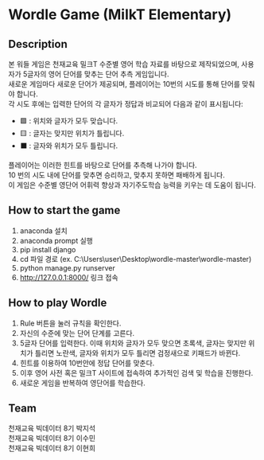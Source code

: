 # Wordle Game (MilkT Elementary)

## Description
본 워들 게임은 천재교육 밀크T 수준별 영어 학습 자료를 바탕으로 제작되었으며, 사용자가 5글자의 영어 단어를 맞추는 단어 추측 게임입니다. <br>
새로운 게임마다 새로운 단어가 제공되며, 플레이어는 10번의 시도를 통해 단어를 맞춰야 합니다. <br>
각 시도 후에는 입력한 단어의 각 글자가 정답과 비교되어 다음과 같이 표시됩니다: <br>

- 🟩 : 위치와 글자가 모두 맞습니다.
- 🟨 : 글자는 맞지만 위치가 틀립니다.
- ⬛ : 글자와 위치가 모두 틀립니다.
  
플레이어는 이러한 힌트를 바탕으로 단어를 추측해 나가야 합니다.<br>
10 번의 시도 내에 단어를 맞추면 승리하고, 맞추지 못하면 패배하게 됩니다.<br>
이 게임은 수준별 영단어 어휘력 향상과 자기주도학습 능력을 키우는 데 도움이 됩니다.<br>

## How to start the game
1. anaconda 설치
2. anaconda prompt 실행
3. pip install django
4. cd 파일 경로 (ex. C:\Users\user\Desktop\wordle-master\wordle-master)
5. python manage.py runserver
6. http://127.0.0.1:8000/ 링크 접속

## How to play Wordle
1. Rule 버튼을 눌러 규칙을 확인한다.
2. 자신의 수준에 맞는 단어 단계를 고른다.
3. 5글자 단어를 입력한다. 이때 위치와 글자가 모두 맞으면 초록색, 글자는 맞지만 위치가 틀리면 노란색, 글자와 위치가 모두 틀리면 검정새으로 키패드가 바뀐다.
4. 힌트를 이용하여 10번안에 정답 단어를 맞춘다.
5. 이후 영어 사전 혹은 밀크T 사이트에 접속하여 추가적인 검색 및 학습을 진행한다.
6. 새로운 게임을 반복하여 영단어를 학습한다.

## Team
천재교육 빅데이터 8기 박지석<br>
천재교육 빅데이터 8기 이수민<br>
천재교육 빅데이터 8기 이현희<br>
